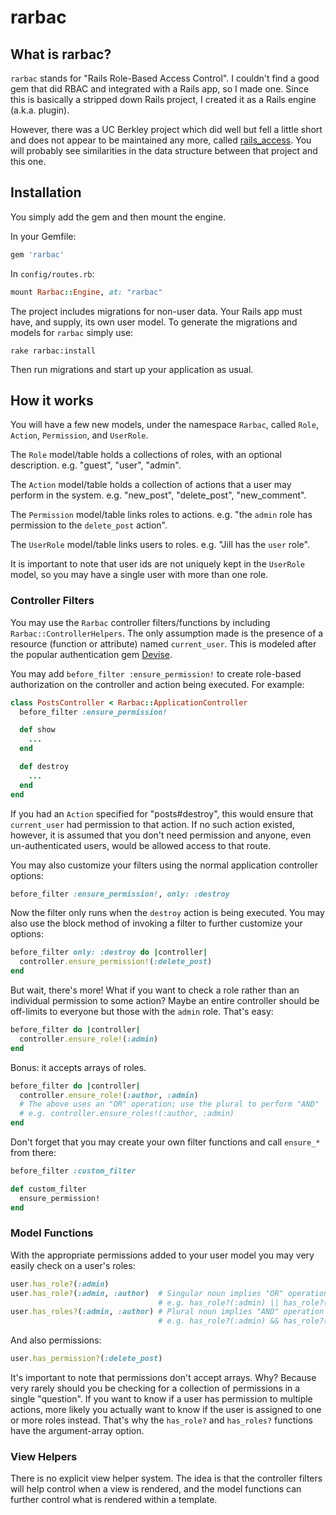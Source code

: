 rarbac
======

## What is rarbac?

`rarbac` stands for "Rails Role-Based Access Control". I couldn't find a good
gem that did RBAC and integrated with a Rails app, so I made one. Since this is
basically a stripped down Rails project, I created it as a Rails engine
(a.k.a. plugin).

However, there was a UC Berkley project which did well but fell a little short
and does not appear to be maintained any more, called
[rails_access](https://github.com/ucberkeley/rails_access). You will probably
see similarities in the data structure between that project and this
one.

## Installation

You simply add the gem and then mount the engine.

In your Gemfile:

```ruby
gem 'rarbac'
```

In `config/routes.rb`:

```ruby
mount Rarbac::Engine, at: "rarbac"
```

The project includes migrations for non-user data. Your Rails app must have, and
supply, its own user model. To generate the migrations and models for `rarbac`
simply use:

    rake rarbac:install

Then run migrations and start up your application as usual.

## How it works

You will have a few new models, under the namespace `Rarbac`, called `Role`,
`Action`, `Permission`, and `UserRole`.

The `Role` model/table holds a collections of roles, with an optional
description. e.g. "guest", "user", "admin".

The `Action` model/table holds a collection of actions that a user may perform
in the system. e.g. "new_post", "delete_post", "new_comment".

The `Permission` model/table links roles to actions. e.g. "the `admin` role has
permission to the `delete_post` action".

The `UserRole` model/table links users to roles. e.g. "Jill has the `user`
role".

It is important to note that user ids are not uniquely kept in the `UserRole`
model, so you may have a single user with more than one role.

### Controller Filters

You may use the `Rarbac` controller filters/functions by including
`Rarbac::ControllerHelpers`. The only assumption made is the presence of a
resource (function or attribute) named `current_user`. This is modeled after the
popular authentication gem [Devise](https://github.com/plataformatec/devise).

You may add `before_filter :ensure_permission!` to create role-based authorization
on the controller and action being executed. For example:

```ruby
class PostsController < Rarbac::ApplicationController
  before_filter :ensure_permission!

  def show
    ...
  end

  def destroy
    ...
  end
end
 ```

If you had an `Action` specified for "posts#destroy", this would ensure that
`current_user` had permission to that action. If no such action existed,
however, it is assumed that you don't need permission and anyone, even
un-authenticated users, would be allowed access to that route.

You may also customize your filters using the normal application controller
options:

```ruby
before_filter :ensure_permission!, only: :destroy
```

Now the filter only runs when the `destroy` action is being executed. You may
also use the block method of invoking a filter to further customize your
options:

```ruby
before_filter only: :destroy do |controller|
  controller.ensure_permission!(:delete_post)
end
```

But wait, there's more! What if you want to check a role rather than an
individual permission to some action? Maybe an entire controller should be
off-limits to everyone but those with the `admin` role. That's easy:

```ruby
before_filter do |controller|
  controller.ensure_role!(:admin)
end
```

Bonus: it accepts arrays of roles.

```ruby
before_filter do |controller|
  controller.ensure_role!(:author, :admin)
  # The above uses an "OR" operation; use the plural to perform "AND"
  # e.g. controller.ensure_roles!(:author, :admin)
end
```

Don't forget that you may create your own filter functions and call `ensure_*`
from there:

```ruby
before_filter :custom_filter

def custom_filter
  ensure_permission!
end
```

### Model Functions

With the appropriate permissions added to your user model you may very easily
check on a user's roles:

```ruby
user.has_role?(:admin)
user.has_role?(:admin, :author)  # Singular noun implies "OR" operation
                                 # e.g. has_role?(:admin) || has_role?(:author)
user.has_roles?(:admin, :author) # Plural noun implies "AND" operation
                                 # e.g. has_role?(:admin) && has_role?(:author)
```

And also permissions:

```ruby
user.has_permission?(:delete_post)
```

It's important to note that permissions don't accept arrays. Why? Because very
rarely should you be checking for a collection of permissions in a single
"question". If you want to know if a user has permission to multiple actions,
more likely you actually want to know if the user is assigned to one or more
roles instead. That's why the `has_role?` and `has_roles?` functions have the
argument-array option.

### View Helpers

There is no explicit view helper system. The idea is that the controller filters
will help control when a view is rendered, and the model functions can further
control what is rendered within a template.
